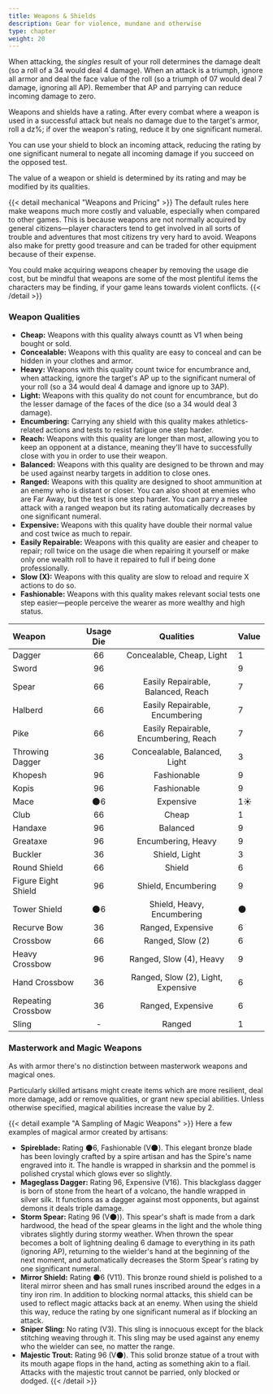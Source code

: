 ```yaml
---
title: Weapons & Shields
description: Gear for violence, mundane and otherwise
type: chapter
weight: 20
---
```


When attacking, the _singles_ result of your roll determines the damage dealt (so a roll of a 34 would deal 4 damage).
When an attack is a triumph, ignore all armor and deal the face value of the roll (so a triumph of 07 would deal 7 damage, ignoring all AP).
Remember that AP and parrying can reduce incoming damage to zero.

Weapons and shields have a rating.
After every combat where a weapon is used in a successful attack but neals no damage due to the target's armor, roll a dz%; if over the weapon's rating, reduce it by one significant numeral.

You can use your shield to block an incoming attack, reducing the rating by one significant numeral to negate all incoming damage if you succeed on the opposed test.

The value of a weapon or shield is determined by its rating and may be modified by its qualities.

{{< detail mechanical "Weapons and Pricing" >}}
The default rules here make weapons much more costly and valuable, especially when compared to other games.
This is because weapons are not normally acquired by general citizens—player characters tend to get involved in all sorts of trouble and adventures that most citizens try very hard to avoid.
Weapons also make for pretty good treasure and can be traded for other equipment because of their expense.

You could make acquiring weapons cheaper by removing the usage die cost, but be mindful that weapons are some of the most plentiful items the characters may be finding, if your game leans towards violent conflicts.
{{< /detail >}}

### Weapon Qualities

- **Cheap:** Weapons with this quality always countt as V1 when being bought or sold.
- **Concealable:** Weapons with this quality are easy to conceal and can be hidden in your clothes and armor.
- **Heavy:** Weapons with this quality count twice for encumbrance and, when attacking, ignore the target's AP up to the significant numeral of your roll (so a 34 would deal 4 damage and ignore up to 3AP).
- **Light:** Weapons with this quality do not count for encumbrance, but do the lesser damage of the faces of the dice (so a 34 would deal 3 damage).
- **Encumbering:** Carrying any shield with this quality makes athletics-related actions and tests to resist fatigue one step harder.
- **Reach:** Weapons with this quality are longer than most, allowing you to keep an opponent at a distance, meaning they'll have to successfully close with you in order to use their weapon.
- **Balanced:** Weapons with this quality are designed to be thrown and may be used against nearby targets in addition to close ones.
- **Ranged:** Weapons with this quality are designed to shoot ammunition at an enemy who is distant or closer.
  You can also shoot at enemies who are Far Away, but the test is one step harder.
  You can parry a melee attack with a ranged weapon but its rating automatically decreases by one significant numeral.
- **Expensive:** Weapons with this quality have double their normal value and cost twice as much to repair.
- **Easily Repairable:** Weapons with this quality are easier and cheaper to repair; roll twice on the usage die when repairing it yourself or make only one wealth roll to have it repaired to full if being done professionally.
- **Slow (X):** Weapons with this quality are slow to reload and require X actions to do so.
- **Fashionable:** Weapons with this quality makes relevant social tests one step easier—people perceive the wearer as more wealthy and high status.

| Weapon              | Usage Die | Qualities                             | Value |
|:--------------------|:---------:|:-------------------------------------:|:------|
| Dagger              | 66        | Concealable, Cheap, Light             | 1
| Sword               | 96        |                                       | 9
| Spear               | 66        | Easily Repairable, Balanced, Reach    | 7
| Halberd             | 66        | Easily Repairable, Encumbering        | 7
| Pike                | 66        | Easily Repairable, Encumbering, Reach | 7
| Throwing Dagger     | 36        | Concealable, Balanced, Light          | 3
| Khopesh             | 96        | Fashionable                           | 9
| Kopis               | 96        | Fashionable                           | 9
| Mace                | 🌑6       | Expensive                             | 1☀️️️
| Club                | 66        | Cheap                                 | 1
| Handaxe             | 96        | Balanced                              | 9
| Greataxe            | 96        | Encumbering, Heavy                    | 9
| Buckler             | 36        | Shield, Light                         | 3
| Round Shield        | 66        | Shield                                | 6
| Figure Eight Shield | 96        | Shield, Encumbering                   | 9
| Tower Shield        | 🌑6       | Shield, Heavy, Encumbering            | 🌑
| Recurve Bow         | 36        | Ranged, Expensive                     | 6
| Crossbow            | 66        | Ranged, Slow (2)                      | 6
| Heavy Crossbow      | 96        | Ranged, Slow (4), Heavy               | 9
| Hand Crossbow       | 36        | Ranged, Slow (2), Light, Expensive    | 6
| Repeating Crossbow  | 36        | Ranged, Expensive                     | 6
| Sling               | -         | Ranged                                | 1

### Masterwork and Magic Weapons

As with armor there's no distinction between masterwork weapons and magical ones.

Particularly skilled artisans might create items which are more resilient, deal more damage, add or remove qualities, or grant new special abilities.
Unless otherwise specified, magical abilities increase the value by 2.

{{< detail example "A Sampling of Magic Weapons" >}}
Here a few examples of magical armor created by artisans:

- **Spireblade:** Rating 🌑6, Fashionable (V🌑).
  This elegant bronze blade has been lovingly crafted by a spire artisan and has the Spire's name engraved into it.
  The handle is wrapped in sharksin and the pommel is polished crystal which glows ever so slightly.
- **Mageglass Dagger:** Rating 96, Expensive (V16).
  This blackglass dagger is born of stone from the heart of a volcano, the handle wrapped in silver silk.
  It functions as a dagger against most opponents, but against demons it deals triple damage.
- **Storm Spear:** Rating 96 (V🌑)).
  This spear's shaft is made from a dark hardwood, the head of the spear gleams in the light and the whole thing vibrates slightly during stormy weather.
  When thrown the spear becomes a bolt of lightning dealing 6 damage to everything in its path (ignoring AP), returning to the wielder's hand at the beginning of the next moment, and automatically decreases the Storm Spear's rating by one significant numeral.
- **Mirror Shield:** Rating 🌑6 (V11).
  This bronze round shield is polished to a literal mirror sheen and has small runes inscribed around the edges in a tiny iron rim.
  In addition to blocking normal attacks, this shield can be used to reflect magic attacks back at an enemy.
  When using the shield this way, reduce the rating by one significant numeral as if blocking an attack.
- **Sniper Sling:** No rating (V3).
  This sling is innocuous except for the black stitching weaving through it.
  This sling may be used against any enemy who the wielder can see, no matter the range.
- **Majestic Trout:** Rating 96 (V🌑).
  This solid bronze statue of a trout with its mouth agape flops in the hand, acting as something akin to a flail.
  Attacks with the majestic trout cannot be parried, only blocked or dodged.
{{< /detail >}}
